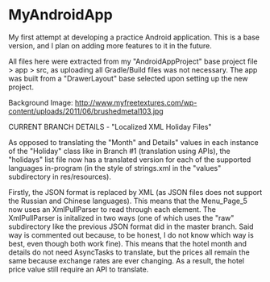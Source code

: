 # MyAndroidApp

My first attempt at developing a practice Android application. This is a base version, and I plan on adding more features to it in the future.

All files here were extracted from my "AndroidAppProject" base project file > app > src, as uploading all Gradle/Build files was not necessary. The app was built from a "DrawerLayout" base selected upon setting up the new project.

Background Image: http://www.myfreetextures.com/wp-content/uploads/2011/06/brushedmetal103.jpg

CURRENT BRANCH DETAILS - "Localized XML Holiday Files"

As opposed to translating the "Month" and Details" values in each instance of the "Holiday" class like in Branch #1 (translation using APIs), the "holidays" list file now has a translated version for each of the supported languages in-program (in the style of strings.xml in the "values" subdirectory in res/resources).

Firstly, the JSON format is replaced by XML (as JSON files does not support the Russian and Chinese languages). This means that the Menu_Page_5 now uses an XmlPullParser to read through each element. The XmlPullParser is initalized in two ways (one of which uses the "raw" subdirectory like the previous JSON format did in the master branch. Said way is commented out because, to be honest, I do not know which way is best, even though both work fine). This means that the hotel month and details do not need AsyncTasks to translate, but the prices all remain the same because exchange rates are ever changing. As a result, the hotel price value still require an API to translate.
